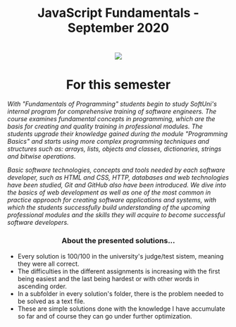 <h1 align="center"> JavaScript Fundamentals - September 2020 <h1>
<p align="center">
  <a href="https://softuni.bg/trainings/3133/js-fundamentals-september-2020">
    <img src="https://i.imgur.com/arAr8gZ.png" />
  </a>
<p>
  
<h1 align="center">For this semester</h1>


<p><i>With "Fundamentals of Programming" students begin to study SoftUni's internal program for comprehensive training of software engineers. The course examines fundamental concepts in programming, which are the basis for creating and quality training in professional modules. The students upgrade their knowledge gained during the module "Programming Basics" and starts using more complex programming techniques and structures such as: arrays, lists, objects and classes, dictionaries, strings and bitwise operations.
  

Basic software technologies, concepts and tools needed by each software developer, such as HTML and CSS, HTTP, databases and web technologies have been studied, Git and GitHub also have been introduced. We dive into the basics of web development as well as one of the most common in practice approach for creating software applications and systems, with which the students successfully build understanding of the upcoming professional modules and the skills they will acquire to become successful software developers.</i></p>

<h3 align="center">About the presented solutions...</h3>

- Every solution is 100/100 in the university's judge/test sistem, meaning they were all correct.
- The difficulties in the different assignments is increasing with the first being easiest and the last being hardest or with other words in ascending order.
- In a subfolder in every solution's folder, there is the problem needed to be solved as a text file.
- These are simple solutions done with the knowledge I have accumulate so far and of course they can go under further optimization.

